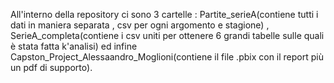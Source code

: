 All'interno della repository ci sono 3 cartelle : Partite_serieA(contiene tutti i dati in maniera separata , csv per ogni argomento e stagione) , SerieA_completa(contiene i csv uniti per ottenere 6 grandi tabelle sulle quali è stata fatta k'analisi) ed infine Capston_Project_Alessaandro_Moglioni(contiene il file .pbix con il report più un pdf di supporto).
